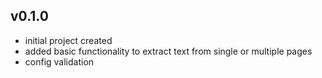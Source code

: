 ## v0.1.0

  * initial project created
  * added basic functionality to extract text from single or multiple pages
  * config validation